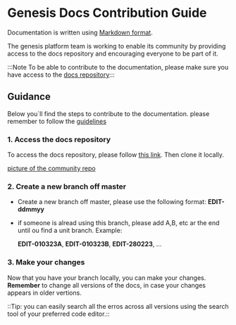 # Genesis Docs Contribution Guide

Documentation is written using [Markdown format](markdown-syntax.md).

The genesis platform team is working to enable its community by providing access to the docs repository and encouraging everyone to be part of it.

:::Note To be able to contribute to the documentation, please make sure you have access to the [docs repository](https://github.com/genesiscommunitysuccess/docs):::

## Guidance
Below you`ll find the steps to contribute to the documentation. please remember to follow the [guidelines](./Type-of-contribution.md)


### 1. Access the docs repository
To access the docs repository, please follow [this link](https://github.com/genesiscommunitysuccess/docs). Then clone it locally.

[picture of the community repo](./img_src/community_repo.PNG "a tittle image")

### 2. Create a new branch off master

- Create a new branch off master, please use the following format: **EDIT-ddmmyy**
- if someone is alread using this branch, please add A,B, etc ar the end until ou find a unit branch. Example:
   
    **EDIT-010323A**, **EDIT-010323B**, **EDIT-280223**, ...

### 3. Make your changes

Now that you have your branch locally, you can make your changes. **Remember** to change all versions of the docs, in case your changes appears in older vertions.

::Tip: you can easily search all the erros across all versions using the search tool of your preferred code editor.::